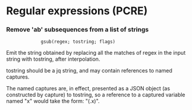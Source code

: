 Regular expressions (PCRE)
========================================

### Remove 'ab' subsequences from a list of strings


                 gsub(regex; tostring; flags)

Emit the string obtained by replacing all the  matches of regex in the input string with tostring, after interpolation. 

tostring should be a jq string, and may contain references to named captures. 

The named captures are, in effect, presented as a JSON object (as constructed by capture) to tostring, so a reference to a captured variable named "x" would take the form: "(.x)".
